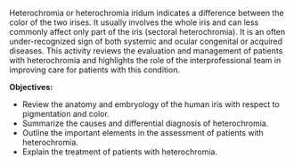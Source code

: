 Heterochromia or heterochromia iridum indicates a difference between the color of the two irises. It usually involves the whole iris and can less commonly affect only part of the iris (sectoral heterochromia). It is an often under-recognized sign of both systemic and ocular congenital or acquired diseases. This activity reviews the evaluation and management of patients with heterochromia and highlights the role of the interprofessional team in improving care for patients with this condition.

**Objectives:**
- Review the anatomy and embryology of the human iris with respect to pigmentation and color.
- Summarize the causes and differential diagnosis of heterochromia.
- Outline the important elements in the assessment of patients with heterochromia.
- Explain the treatment of patients with heterochromia.